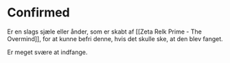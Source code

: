 # Confirmed
Er en slags sjæle eller ånder, som er skabt af [[Zeta Relk Prime - The Overmind]], for at kunne befri denne, hvis det skulle ske, at den blev fanget.

Er meget svære at indfange.